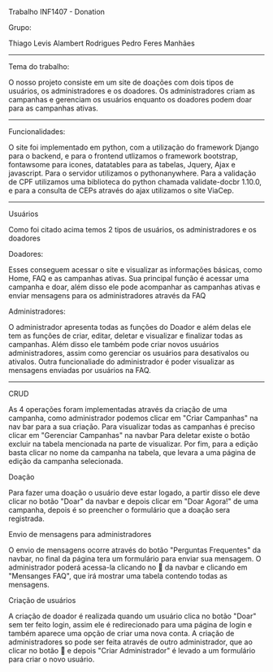 Trabalho INF1407 - Donation

Grupo:

Thiago Levis Alambert Rodrigues
Pedro Feres Manhães

<hr>

Tema do trabalho:

O nosso projeto consiste em um site de doações com dois tipos de usuários, os administradores e os doadores. Os administradores criam as campanhas e gerenciam os usuários enquanto os doadores podem doar para as campanhas ativas.

<hr>

Funcionalidades:

O site foi implementado em python, com a utilização do framework Django para o backend, e para o frontend utlizamos o framework bootstrap, fontawsome para icones, datatables para as tabelas, Jquery, Ajax e javascript. Para o servidor utilizamos o pythonanywhere. Para a validação de CPF utilizamos uma biblioteca do python chamada validate-docbr 1.10.0, e para a consulta de CEPs através do ajax utilizamos o site ViaCep.

<hr>

Usuários

Como foi citado acima temos 2 tipos de usuários, os administradores e os doadores

Doadores:

Esses conseguem acessar o site e visualizar as informações básicas, como Home, FAQ e as campanhas ativas. Sua principal função é acessar uma campanha e doar, além disso ele pode acompanhar as campanhas ativas e enviar mensagens para os administradores através da FAQ

Administradores:

O administrador apresenta todas as funções do Doador e além delas ele tem as funções de criar, editar, deletar e visualizar e finalizar todas as campanhas. Além disso ele também pode criar novos usuários administradores, assim como gerenciar os usuários para desativalos ou ativalos. Outra funcionaliade do administrador é poder visualizar as mensagens enviadas por usuários na FAQ.

<hr>

CRUD

As 4 operações foram implementadas através da criação de uma campanha, como administrador podemos clicar em "Criar Campanhas" na nav bar para a sua criação.
Para visualizar todas as campanhas é preciso clicar em "Gerenciar Campanhas" na navbar
Para deletar existe o botão excluir na tabela mencionada na parte de visualizar.
Por fim, para a edição basta clicar no nome da campanha na tabela, que levara a uma página de edição da campanha selecionada.

Doação

Para fazer uma doação o usuário deve estar logado, a partir disso ele deve clicar no botão "Doar" da navbar e depois clicar em "Doar Agora!" de uma campanha, depois é so preencher o formulário que a doação sera registrada.

Envio de mensagens para administradores

O envio de mensagens ocorre através do botão "Perguntas Frequentes" da navbar, no final da página tera um formulário para enviar sua mensagem. O administrador poderá acessa-la clicando no 🙍 da navbar e clicando em "Mensanges FAQ", que irá mostrar uma tabela contendo todas as mensagens. 

Criação de usuários

A criação de doador é realizada quando um usuário clica no botão "Doar" sem ter feito login, assim ele é redirecionado para uma página de login e também aparece uma opção de criar uma nova conta.
A criação de administradores so pode ser feita através de outro administrador, que ao clicar no botão 🙍 e depois "Criar Administrador" é levado a um formulário para criar o novo usuário.
